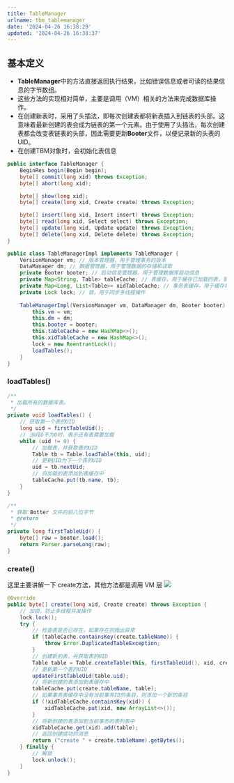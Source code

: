 ```yaml
---
title: TableManager
urlname: tbm_tablemanager
date: '2024-04-26 16:38:29'
updated: '2024-04-26 16:38:37'
---
```

## 基本定义
- **TableManager**中的方法直接返回执行结果，比如错误信息或者可读的结果信息的字节数组。
- 这些方法的实现相对简单，主要是调用（VM）相关的方法来完成数据库操作。
- 在创建新表时，采用了头插法，即每次创建表都将新表插入到链表的头部。这意味着最新创建的表会成为链表的第一个元素。由于使用了头插法，每次创建表都会改变表链表的头部，因此需要更新**Booter**文件，以便记录新的头表的UID。
- 在创建TBM对象时，会初始化表信息
```java
public interface TableManager {
    BeginRes begin(Begin begin);
    byte[] commit(long xid) throws Exception;
    byte[] abort(long xid);

    byte[] show(long xid);
    byte[] create(long xid, Create create) throws Exception;

    byte[] insert(long xid, Insert insert) throws Exception;
    byte[] read(long xid, Select select) throws Exception;
    byte[] update(long xid, Update update) throws Exception;
    byte[] delete(long xid, Delete delete) throws Exception;
}
```
```java
public class TableManagerImpl implements TableManager {
    VersionManager vm; // 版本管理器，用于管理事务的版本
    DataManager dm; // 数据管理器，用于管理数据的存储和读取
    private Booter booter; // 启动信息管理器，用于管理数据库启动信息
    private Map<String, Table> tableCache; // 表缓存，用于缓存已加载的表，键是表名，值是表对象
    private Map<Long, List<Table>> xidTableCache; // 事务表缓存，用于缓存每个事务修改过的表，键是事务ID，值是表对象列表
    private Lock lock; // 锁，用于同步多线程操作
    
    TableManagerImpl(VersionManager vm, DataManager dm, Booter booter) {
        this.vm = vm;
        this.dm = dm;
        this.booter = booter;
        this.tableCache = new HashMap<>();
        this.xidTableCache = new HashMap<>();
        lock = new ReentrantLock();
        loadTables();
    }
}
```
### loadTables()
```java
/**
 * 加载所有的数据库表。
 */
private void loadTables() {
    // 获取第一个表的UID
    long uid = firstTableUid();
    // 当UID不为0时，表示还有表需要加载
    while (uid != 0) {
        // 加载表，并获取表的UID
        Table tb = Table.loadTable(this, uid);
        // 更新UID为下一个表的UID
        uid = tb.nextUid;
        // 将加载的表添加到表缓存中
        tableCache.put(tb.name, tb);
    }
}

/**
 * 获取 Botter 文件的前八位字节
 * @return
 */
private long firstTableUid() {
    byte[] raw = booter.load();
    return Parser.parseLong(raw);
}
```
### create()
这里主要讲解一下 create方法，其他方法都是调用 VM 层
![](https://raw.githubusercontent.com/choodsire666/blog-img/main/bc2413ea41d49aa9e567e8a1dfb0f353.png)
```java
@Override
public byte[] create(long xid, Create create) throws Exception {
    // 加锁，防止多线程并发操作
    lock.lock();
    try {
        // 检查表是否已存在，如果存在则抛出异常
        if (tableCache.containsKey(create.tableName)) {
            throw Error.DuplicatedTableException;
        }
        // 创建新的表，并获取表的UID
        Table table = Table.createTable(this, firstTableUid(), xid, create);
        // 更新第一个表的UID
        updateFirstTableUid(table.uid);
        // 将新创建的表添加到表缓存中
        tableCache.put(create.tableName, table);
        // 如果事务表缓存中没有当前事务ID的条目，则添加一个新的条目
        if (!xidTableCache.containsKey(xid)) {
            xidTableCache.put(xid, new ArrayList<>());
        }
        // 将新创建的表添加到当前事务的表列表中
        xidTableCache.get(xid).add(table);
        // 返回创建成功的消息
        return ("create " + create.tableName).getBytes();
    } finally {
        // 解锁
        lock.unlock();
    }
}
```
